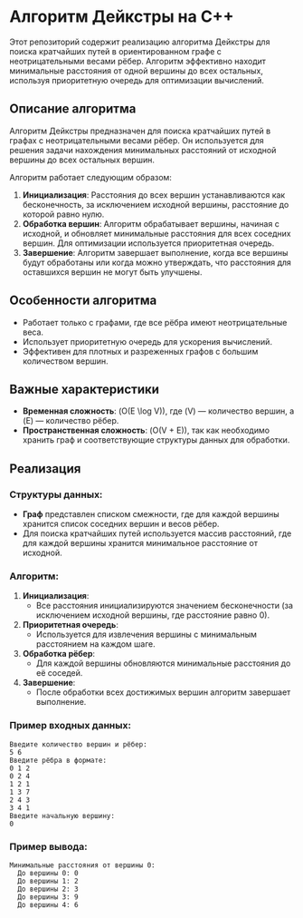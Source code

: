 # Алгоритм Дейкстры на C++

Этот репозиторий содержит реализацию алгоритма Дейкстры для поиска кратчайших путей в ориентированном графе с неотрицательными весами рёбер. Алгоритм эффективно находит минимальные расстояния от одной вершины до всех остальных, используя приоритетную очередь для оптимизации вычислений.

## Описание алгоритма

Алгоритм Дейкстры предназначен для поиска кратчайших путей в графах с неотрицательными весами рёбер. Он используется для решения задачи нахождения минимальных расстояний от исходной вершины до всех остальных вершин.

Алгоритм работает следующим образом:
1. **Инициализация**: Расстояния до всех вершин устанавливаются как бесконечность, за исключением исходной вершины, расстояние до которой равно нулю.
2. **Обработка вершин**: Алгоритм обрабатывает вершины, начиная с исходной, и обновляет минимальные расстояния для всех соседних вершин. Для оптимизации используется приоритетная очередь.
3. **Завершение**: Алгоритм завершает выполнение, когда все вершины будут обработаны или когда можно утверждать, что расстояния для оставшихся вершин не могут быть улучшены.

## Особенности алгоритма

- Работает только с графами, где все рёбра имеют неотрицательные веса.
- Использует приоритетную очередь для ускорения вычислений.
- Эффективен для плотных и разреженных графов с большим количеством вершин.

## Важные характеристики

- **Временная сложность**: \(O(E \log V)\), где \(V\) — количество вершин, а \(E\) — количество рёбер.
- **Пространственная сложность**: \(O(V + E)\), так как необходимо хранить граф и соответствующие структуры данных для обработки.

## Реализация

### Структуры данных:
- **Граф** представлен списком смежности, где для каждой вершины хранится список соседних вершин и весов рёбер.
- Для поиска кратчайших путей используется массив расстояний, где для каждой вершины хранится минимальное расстояние от исходной.

### Алгоритм:
1. **Инициализация**:
   - Все расстояния инициализируются значением бесконечности (за исключением исходной вершины, где расстояние равно 0).
2. **Приоритетная очередь**:
   - Используется для извлечения вершины с минимальным расстоянием на каждом шаге.
3. **Обработка рёбер**:
   - Для каждой вершины обновляются минимальные расстояния до её соседей.
4. **Завершение**:
   - После обработки всех достижимых вершин алгоритм завершает выполнение.

### Пример входных данных:

```text
Введите количество вершин и рёбер:
5 6
Введите рёбра в формате: 
0 1 2
0 2 4
1 2 1
1 3 7
2 4 3
3 4 1
Введите начальную вершину:
0
```
### Пример вывода:
```
Минимальные расстояния от вершины 0:
  До вершины 0: 0
  До вершины 1: 2
  До вершины 2: 3
  До вершины 3: 9
  До вершины 4: 6
```
